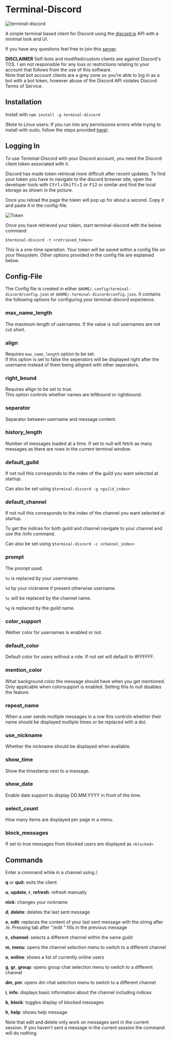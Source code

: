 # Terminal-Discord

![terminal-discord](scrot.png)

A simple terminal based client for Discord using the [discord.js](https://discord.js.org) API with a minimal look and UI.

If you have any questions feel free to join this [server](https://discord.gg/uFcg8rD).

**DISCLAIMER** Self-bots and modified/custom clients are against Discord's TOS.
I am not responsible for any loss or restrictions relating to your account that follows from the use of this software.  
Note that bot account clients are a grey zone so you're able to log in as a bot with a bot token, however abuse of the Discord API violates Discord Terms of Service.

## Installation

Install with `npm install -g terminal-discord`

(Note to Linux users: If you run into any permissions errors while trying to install with sudo, follow the steps provided [here](https://github.com/glenpike/npm-g_nosudo)).


## Logging In

To use Terminal-Discord with your Discord account, you need the Discord client token associated with it.

Discord has made token retrieval more difficult after recent updates. To find your token you have to navigate to the discord browser site, open the developer tools with <kbd>Ctrl</kbd>+<kbd>Shift</kbd>+<kbd>I</kbd> or <kbd>F12</kbd> or similar and find the local storage as shown in the picture.

Once you reload the page the token will pop up for about a second. Copy it and paste it in the config-file.

![Token](token.png)

Once you have retrieved your token, start terminal-discord with the below command

`$terminal-discord -t <retrieved_token>`

This is a one-time operation. Your token will be saved within a config file on your filesystem. Other options provided in the config file are explained below.

## Config-File

The Config file is created in either `$HOME/.config/terminal-discord/config.json` or `$HOME/.terminal-discord/config.json`. It contains the following options for configuring your terminal-discord experience.

### max_name_length

The maximum length of usernames. If the value is null usernames are not cut short.

### align

Requires `max_name_length` option to be set.  
If this option is set to false the seperators will be displayed right after the username instead of them being alligned with other seperators.

### right_bound

Requires allign to be set to true.  
This option controls whether names are leftbound or rightbound.

### separator

Separator between username and message content.

### history_length

Number of messages loaded at a time. If set to null will fetch as many messages as there are rows in the current terminal window.

### default_guild

If not null this corresponds to the index of the guild you want selected at startup.

Can also be set using `$terminal-discord -g <guild_index>`


### default_channel

If not null this corresponds to the index of the channel you want selected at startup.

To get the indices for both guild and channel navigate to your channel and use the /info command.

Can also be set using `$terminal-discord -c <channel_index>`

### prompt

The prompt used.

`%u` is replaced by your usernmame.

`%d` by your nickname if present otherwise username.

`%c` will be replaced by the channel name.

`%g` is replaced by the guild name.

### color_support

Wether color for usernames is enabled or not.

### default_color

Default color for users without a role. If not set will default to #FFFFFF.

### mention_color

What background color the message should have when you get mentioned. Only applicable when colorsupport is enabled. Setting this to null disables the feature.

### repeat_name

When a user sends multiple messages in a row this controls whether their name should be displayed multiple times or be replaced with a dot.

### use_nickname

Whether the nickname should be displayed when available.

### show_time

Show the timestamp next to a message.

### show_date

Enable date support to display DD.MM.YYYY in front of the time.

### select_count

How many items are displayed per page in a menu.

### block_messages

If set to true messages from blocked users are displayed as `<blocked>`

## Commands

Enter a command while in a channel using /.

**q** or **quit**: exits the client

**u**, **update**, **r**, **refresh**: refresh manually

**nick**: changes your nickname

**d**, **delete**: deletes the last sent message

**e**, **edit**: replaces the content of your last sent message with the string after /e. Pressing tab after "/edit " fills in the previous message

**c**, **channel**: selects a different channel within the same guild

**m**, **menu**: opens the channel selection menu to switch to a different channel

**o**, **online**: shows a list of currently online users

**g**, **gr**, **group**: opens group chat selection menu to switch to a different channel

**dm**, **pm**: opens dm chat selection menu to switch to a different channel

**i**, **info**: displays basic information about the channel including indices

**b**, **block**: toggles display of blocked messages

**h**, **help**: shows help message

Note that edit and delete only work on messages sent in the current session. If you haven't sent a message in the current session the command will do nothing.
